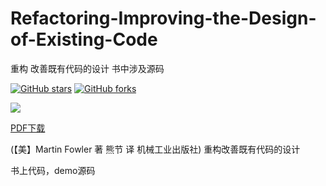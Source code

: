 # Refactoring-Improving-the-Design-of-Existing-Code
重构 改善既有代码的设计 书中涉及源码

[![GitHub stars](https://img.shields.io/github/stars/loveincode/Refactoring-Improving-the-Design-of-Existing-Code.svg?style=social&label=Stars)](https://github.com/loveincode/Refactoring-Improving-the-Design-of-Existing-Code)
[![GitHub forks](https://img.shields.io/github/forks/loveincode/Refactoring-Improving-the-Design-of-Existing-Code.svg?style=social&label=Forks)](https://github.com/loveincode/Refactoring-Improving-the-Design-of-Existing-Code)

![](https://raw.githubusercontent.com/loveincode/Refactoring-Improving-the-Design-of-Existing-Code/master/source/%E9%87%8D%E6%9E%84%EF%BC%9A%E6%94%B9%E5%96%84%E6%97%A2%E6%9C%89%E4%BB%A3%E7%A0%81%E7%9A%84%E8%AE%BE%E8%AE%A1.jpg)

[PDF下载](https://github.com//loveincode/Refactoring-Improving-the-Design-of-Existing-Code/raw/master/source/%E9%87%8D%E6%9E%84%EF%BC%9A%E6%94%B9%E5%96%84%E6%97%A2%E6%9C%89%E4%BB%A3%E7%A0%81%E7%9A%84%E8%AE%BE%E8%AE%A1.pdf) 

(【美】Martin Fowler 著 熊节 译 机械工业出版社)
重构改善既有代码的设计

书上代码，demo源码





